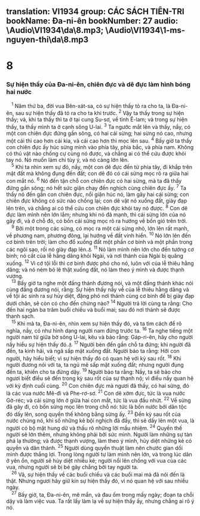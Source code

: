 translation: VI1934
group: CÁC SÁCH TIÊN-TRI
bookName: Đa-ni-ên 
bookNumber: 27
audio: \Audio\VI1934\da\8.mp3; \Audio\VI1934\1-ms-nguyen-thi\da\8.mp3
-------

<div class="title"><h1>8</h1><h3>Sự hiện thấy của Đa-ni-ên, chiên đực và dê đực làm hình bóng hai nước</h3></div>
<span class="verse da_8_1"> <sup>1</sup> Năm thứ ba, đời vua Bên-xát-sa, có sự hiện thấy tỏ ra cho ta, là Đa-ni-ên, sau sự hiện thấy đã tỏ ra cho ta khi trước. </span>
<span class="verse da_8_2"><sup>2</sup> Vậy ta thấy trong sự hiện thấy; vả, khi ta thấy thì ta ở tại cung Su-sơ, về tỉnh Ê-lam; và trong sự hiện thấy, ta thấy mình ta ở cạnh sông U-lai. </span>
<span class="verse da_8_3"><sup>3</sup> Ta ngước mắt lên và thấy, nầy, có một con chiên đực đứng gần sông, có hai cái sừng; hai sừng nó cao, nhưng một cái thì cao hơn cái kia, và cái cao hơn thì mọc lên sau. </span>
<span class="verse da_8_4"><sup>4</sup> Bấy giờ ta thấy con chiên đực ấy húc sừng mình vào phía tây, phía bắc, và phía nam. Không có thú vật nào chống cự cùng nó được, và chẳng ai có thể cứu được khỏi tay nó. Nó muốn làm chi tùy ý, và nó càng lớn lên. <br/></span>
<span class="verse da_8_5"> <sup>5</sup> Khi ta nhìn xem sự đó, nầy, một con dê đực đến từ phía tây, đi khắp trên mặt đất mà không đụng đến đất; con dê đó có cái sừng mọc rõ ra giữa hai con mắt nó. </span>
<span class="verse da_8_6"><sup>6</sup> Nó đến tận chỗ con chiên đực có hai sừng, mà ta đã thấy đứng gần sông; nó hết sức giận chạy đến nghịch cùng chiên đực ấy. </span>
<span class="verse da_8_7"><sup>7</sup> Ta thấy nó đến gần con chiên đực, nổi giận húc nó, làm gãy hai cái sừng; con chiên đực không có sức nào chống lại; con dê vật nó xuống đất, giày đạp lên trên, và chẳng ai có thể cứu con chiên đực khỏi tay nó được. </span>
<span class="verse da_8_8"><sup>8</sup> Con dê đực làm mình nên lớn lắm; nhưng khi nó đã mạnh, thì cái sừng lớn của nó gãy đi, và ở chỗ đó, có bốn cái sừng mọc rõ ra hướng về bốn gió trên trời. <br/></span>
<span class="verse da_8_9"> <sup>9</sup> Bởi một trong các sừng, có mọc ra một cái sừng nhỏ, lớn lên rất mạnh, về phương nam, phương đông, lại hướng về đất vinh hiển. </span>
<span class="verse da_8_10"><sup>10</sup> Nó lớn lên đến cơ binh trên trời; làm cho đổ xuống đất một phần cơ binh và một phần trong các ngôi sao, rồi nó giày đạp lên.<a data-toggle="tooltip" data-placement="bottom" title="Kh 12:4">⚓</a></span>
<span class="verse da_8_11"><sup>11</sup> Nó làm mình nên lớn cho đến tướng cơ binh; nó cất của lễ hằng dâng khỏi Ngài, và nơi thánh của Ngài bị quăng xuống. </span>
<span class="verse da_8_12"><sup>12</sup> Vì cớ tội lỗi thì cơ binh được phó cho nó, luôn với của lễ thiêu hằng dâng; và nó ném bỏ lẽ thật xuống đất, nó làm theo ý mình và được thạnh vượng. <br/></span>
<span class="verse da_8_13"> <sup>13</sup> Bấy giờ ta nghe một đấng thánh đương nói, và một đấng thánh khác nói cùng đấng đương nói, rằng: Sự hiện thấy nầy về của lễ thiêu hằng dâng và về tội ác sinh ra sự hủy diệt, đặng phó nơi thánh cùng cơ binh để bị giày đạp dưới chân, sẽ còn có cho đến chừng nào? </span>
<span class="verse da_8_14"><sup>14</sup> Người trả lời cùng ta rằng: Cho đến hai ngàn ba trăm buổi chiều và buổi mai; sau đó nơi thánh sẽ được thanh sạch. <br/></span>
<span class="verse da_8_15"> <sup>15</sup> Khi mà ta, Đa-ni-ên, nhìn xem sự hiện thấy đó, và ta tìm cách để rõ nghĩa, nầy, có như hình dạng người nam đứng trước ta. </span>
<span class="verse da_8_16"><sup>16</sup> Ta nghe tiếng một người nam từ giữa bờ sông U-lai, kêu và bảo rằng: Gáp-ri-ên, hãy cho người nầy hiểu sự hiện thấy đó.<a data-toggle="tooltip" data-placement="bottom" title="Lu 1:19,26">⚓</a></span>
<span class="verse da_8_17"><sup>17</sup> Người bèn đến gần chỗ ta đứng; khi người đã đến, ta kinh hãi, và ngã sấp mặt xuống đất. Người bảo ta rằng: Hỡi con người, hãy hiểu biết; vì sự hiện thấy đó có quan hệ với kỳ sau rốt. </span>
<span class="verse da_8_18"><sup>18</sup> Khi người đương nói với ta, ta ngủ mê sấp mặt xuống đất; nhưng người đụng đến ta, khiến cho ta đứng dậy. </span>
<span class="verse da_8_19"><sup>19</sup> Người bảo ta rằng: Nầy, ta sẽ bảo cho ngươi biết điều sẽ đến trong kỳ sau rốt của sự thạnh nộ; vì điều nầy quan hệ với kỳ định cuối cùng. </span>
<span class="verse da_8_20"><sup>20</sup> Con chiên đực mà ngươi đã thấy, có hai sừng, đó là các vua nước Mê-đi và Phe-rơ-sơ. </span>
<span class="verse da_8_21"><sup>21</sup> Con dê xờm đực, tức là vua nước Gờ-réc; và cái sừng lớn ở giữa hai con mắt, tức là vua đầu nhứt. </span>
<span class="verse da_8_22"><sup>22</sup> Về sừng đã gãy đi, có bốn sừng mọc lên trong chỗ nó: tức là bốn nước bởi dân tộc đó dấy lên, song quyền thế không bằng sừng ấy. </span>
<span class="verse da_8_23"><sup>23</sup> Đến kỳ sau rốt của nước chúng nó, khi số những kẻ bội nghịch đã đầy, thì sẽ dấy lên một vua, là người có bộ mặt hung dữ và thấu rõ những lời mầu nhiệm. </span>
<span class="verse da_8_24"><sup>24</sup> Quyền thế người sẽ lớn thêm, nhưng không phải bởi sức mình. Người làm những sự tàn phá lạ thường; và được thạnh vượng, làm theo ý mình, hủy diệt những kẻ có quyền và dân thánh. </span>
<span class="verse da_8_25"><sup>25</sup> Người dùng quyền thuật làm nên chước gian dối mình được thắng lợi. Trong lòng người tự làm mình nên lớn, và trong lúc dân ở yên ổn, người sẽ hủy diệt nhiều kẻ; người nổi lên chống với vua của các vua, nhưng người sẽ bị bẻ gãy chẳng bởi tay người ta. <br/></span>
<span class="verse da_8_26"> <sup>26</sup> Vả, sự hiện thấy về các buổi chiều và các buổi mai mà đã nói đến là thật. Nhưng ngươi hãy giữ kín sự hiện thấy đó, vì nó quan hệ với sau nhiều ngày. <br/></span>
<span class="verse da_8_27"> <sup>27</sup> Bấy giờ, ta, Đa-ni-ên, mê mẩn, và đau ốm trong mấy ngày; đoạn ta chỗi dậy và làm việc vua. Ta rất lấy làm lạ về sự hiện thấy ấy, nhưng chẳng ai rõ ý nó. <br/></span>
